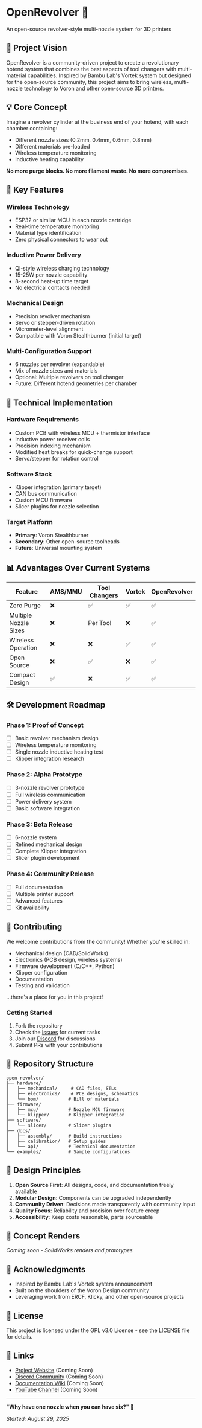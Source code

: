 # OpenRevolver 🔫

An open-source revolver-style multi-nozzle system for 3D printers

## 🎯 Project Vision

OpenRevolver is a community-driven project to create a revolutionary hotend system that combines the best aspects of tool changers with multi-material capabilities. Inspired by Bambu Lab's Vortek system but designed for the open-source community, this project aims to bring wireless, multi-nozzle technology to Voron and other open-source 3D printers.

## 💡 Core Concept

Imagine a revolver cylinder at the business end of your hotend, with each chamber containing:
- Different nozzle sizes (0.2mm, 0.4mm, 0.6mm, 0.8mm)
- Different materials pre-loaded
- Wireless temperature monitoring
- Inductive heating capability

**No more purge blocks. No more filament waste. No more compromises.**

## 🚀 Key Features

### Wireless Technology
- ESP32 or similar MCU in each nozzle cartridge
- Real-time temperature monitoring
- Material type identification
- Zero physical connectors to wear out

### Inductive Power Delivery
- Qi-style wireless charging technology
- 15-25W per nozzle capability
- 8-second heat-up time target
- No electrical contacts needed

### Mechanical Design
- Precision revolver mechanism
- Servo or stepper-driven rotation
- Micrometer-level alignment
- Compatible with Voron Stealthburner (initial target)

### Multi-Configuration Support
- 6 nozzles per revolver (expandable)
- Mix of nozzle sizes and materials
- Optional: Multiple revolvers on tool changer
- Future: Different hotend geometries per chamber

## 🔧 Technical Implementation

### Hardware Requirements
- Custom PCB with wireless MCU + thermistor interface
- Inductive power receiver coils
- Precision indexing mechanism
- Modified heat breaks for quick-change support
- Servo/stepper for rotation control

### Software Stack
- Klipper integration (primary target)
- CAN bus communication
- Custom MCU firmware
- Slicer plugins for nozzle selection

### Target Platform
- **Primary**: Voron Stealthburner
- **Secondary**: Other open-source toolheads
- **Future**: Universal mounting system

## 📊 Advantages Over Current Systems

| Feature | AMS/MMU | Tool Changers | Vortek | OpenRevolver |
|---------|---------|---------------|---------|--------------|
| Zero Purge | ❌ | ✅ | ✅ | ✅ |
| Multiple Nozzle Sizes | ❌ | Per Tool | ❌ | ✅ |
| Wireless Operation | ❌ | ❌ | ✅ | ✅ |
| Open Source | ❌ | ✅ | ❌ | ✅ |
| Compact Design | ✅ | ❌ | ✅ | ✅ |

## 🛠️ Development Roadmap

### Phase 1: Proof of Concept
- [ ] Basic revolver mechanism design
- [ ] Wireless temperature monitoring
- [ ] Single nozzle inductive heating test
- [ ] Klipper integration research

### Phase 2: Alpha Prototype
- [ ] 3-nozzle revolver prototype
- [ ] Full wireless communication
- [ ] Power delivery system
- [ ] Basic software integration

### Phase 3: Beta Release
- [ ] 6-nozzle system
- [ ] Refined mechanical design
- [ ] Complete Klipper integration
- [ ] Slicer plugin development

### Phase 4: Community Release
- [ ] Full documentation
- [ ] Multiple printer support
- [ ] Advanced features
- [ ] Kit availability

## 🤝 Contributing

We welcome contributions from the community! Whether you're skilled in:
- Mechanical design (CAD/SolidWorks)
- Electronics (PCB design, wireless systems)
- Firmware development (C/C++, Python)
- Klipper configuration
- Documentation
- Testing and validation

...there's a place for you in this project!

### Getting Started
1. Fork the repository
2. Check the [Issues](../../issues) for current tasks
3. Join our [Discord](#) for discussions
4. Submit PRs with your contributions

## 📁 Repository Structure

```
open-revolver/
├── hardware/
│   ├── mechanical/     # CAD files, STLs
│   ├── electronics/    # PCB designs, schematics
│   └── bom/           # Bill of materials
├── firmware/
│   ├── mcu/           # Nozzle MCU firmware
│   └── klipper/       # Klipper integration
├── software/
│   └── slicer/        # Slicer plugins
├── docs/
│   ├── assembly/      # Build instructions
│   ├── calibration/   # Setup guides
│   └── api/           # Technical documentation
└── examples/          # Sample configurations
```

## 🎯 Design Principles

1. **Open Source First**: All designs, code, and documentation freely available
2. **Modular Design**: Components can be upgraded independently
3. **Community Driven**: Decisions made transparently with community input
4. **Quality Focus**: Reliability and precision over feature creep
5. **Accessibility**: Keep costs reasonable, parts sourceable

## 📸 Concept Renders

*Coming soon - SolidWorks renders and prototypes*

## 🙏 Acknowledgments

- Inspired by Bambu Lab's Vortek system announcement
- Built on the shoulders of the Voron Design community
- Leveraging work from ERCF, Klicky, and other open-source projects

## 📜 License

This project is licensed under the GPL v3.0 License - see the [LICENSE](LICENSE) file for details.

## 🔗 Links

- [Project Website](#) (Coming Soon)
- [Discord Community](#) (Coming Soon)
- [Documentation Wiki](#) (Coming Soon)
- [YouTube Channel](#) (Coming Soon)

---

**"Why have one nozzle when you can have six?"** 🎯

*Started: August 29, 2025*